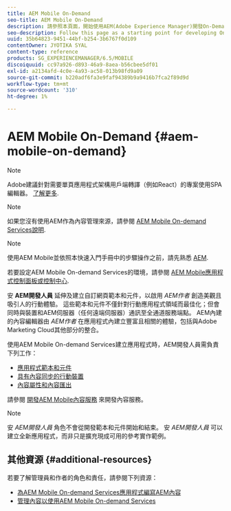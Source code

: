 ```yaml
---
title: AEM Mobile On-Demand
seo-title: AEM Mobile On-Demand
description: 請參照本頁面，開始使用AEM(Adobe Experience Manager)開發On-Demand Services應用程式。 頁面涵蓋與應用程式開發人員相關的主題。
seo-description: Follow this page as a starting point for developing On-Demand Services app with AEM (Adobe Experience Manager). The page covers the topics that are relevant to a developer of an app.
uuid: 35b64823-9451-44bf-b254-3b6767f0d109
contentOwner: JYOTIKA SYAL
content-type: reference
products: SG_EXPERIENCEMANAGER/6.5/MOBILE
discoiquuid: cc97a926-d893-46a9-8aea-b56cbee5df01
exl-id: a2134afd-4c0e-4a93-ac58-013b98fd9a09
source-git-commit: b220adf6fa3e9faf94389b9a9416b7fca2f89d9d
workflow-type: tm+mt
source-wordcount: '310'
ht-degree: 1%

---
```


# AEM Mobile On-Demand {#aem-mobile-on-demand}

>[!NOTE]
>
>Adobe建議針對需要單頁應用程式架構用戶端轉譯（例如React）的專案使用SPA編輯器。 [了解更多](/help/sites-developing/spa-overview.md).

>[!NOTE]
>
>如果您沒有使用AEM作為內容管理來源，請參閱 [AEM Mobile On-demand Services說明](https://helpx.adobe.com/digital-publishing-solution/topics.html).

>[!NOTE]
>
>使用AEM Mobile並依照本快速入門手冊中的步驟操作之前，請先熟悉 [AEM](/help/sites-deploying/deploy.md).
>
>若要設定AEM Mobile On-demand Services的環境，請參閱 [AEM Mobile應用程式控制面板或控制中心](/help/mobile/mobile-apps-ondemand-application-dashboard.md).

安 **AEM開發人員** 延伸及建立自訂網頁範本和元件，以啟用 *AEM作者* 創造美觀且吸引人的行動體驗。 這些範本和元件不僅針對行動應用程式領域而最佳化；但會同時與裝置和AEM伺服器（任何遠端伺服器）通訊至全通道服務端點。 AEM內建的內容編輯器由 *AEM作者* 在應用程式內建立豐富且相關的體驗，包括與Adobe Marketing Cloud其他部分的整合。

使用AEM Mobile On-demand Services建立應用程式時，AEM開發人員需負責下列工作：

* [應用程式範本和元件](/help/mobile/app-templates-and-components1.md)
* [具有內容同步的行動裝置](/help/mobile/mobile-ondemand-contentsync.md)
* [內容屬性和內容匯出](/help/mobile/on-demand-content-properties-exporting.md)

請參閱 [開發AEM Mobile內容服務](/help/mobile/developing-content-services.md) 來開發內容服務。

>[!NOTE]
>
>安 *AEM開發人員* 角色不會從開發範本和元件開始和結束。 安 *AEM開發人員* 可以建立全新應用程式，而非只是擴充現成可用的參考實作範例。

## 其他資源 {#additional-resources}

若要了解管理員和作者的角色和責任，請參閱下列資源：

* [為AEM Mobile On-demand Services應用程式編寫AEM內容](/help/mobile/mobile-apps-ondemand.md)
* [管理內容以使用AEM Mobile On-demand Services](/help/mobile/aem-mobile.md)
